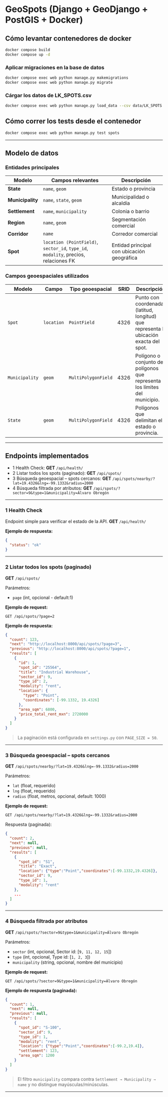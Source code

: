 # GeoSpots (Django + GeoDjango + PostGIS + Docker)



## Cómo levantar contenedores de docker
```bash
docker compose build
docker compose up -d
```

### Aplicar migraciones en la base de datos
```bash
docker compose exec web python manage.py makemigrations
docker compose exec web python manage.py migrate
```

### Cárgar los datos de LK_SPOTS.csv
```bash
docker compose exec web python manage.py load_data --csv data/LK_SPOTS.csv
```


## Cómo correr los tests desde el contenedor
```bash
docker compose exec web python manage.py test spots
```

---

## Modelo de datos

### Entidades principales

| Modelo | Campos relevantes | Descripción |
|---------|------------------|--------------|
| **State** | `name`, `geom` | Estado o provincia |
| **Municipality** | `name`, `state`, `geom` | Municipalidad o alcaldía |
| **Settlement** | `name`, `municipality` | Colonia o barrio |
| **Region** | `name`, `geom` | Segmentación comercial |
| **Corridor** | `name` | Corredor comercial |
| **Spot** | `location (PointField)`, `sector_id`, `type_id`, `modality`, precios, relaciones FK | Entidad principal con ubicación geográfica |


### Campos geoespaciales utilizados

| Modelo | Campo | Tipo geoespacial | SRID | Descripción |
|---------|--------|------------------|------|--------------|
| `Spot` | `location` | `PointField` | 4326 | Punto con coordenadas (latitud, longitud) que representa la ubicación exacta del spot. |
| `Municipality` | `geom` | `MultiPolygonField` | 4326 | Polígono o conjunto de polígonos que representa los límites del municipio. |
| `State` | `geom` | `MultiPolygonField` | 4326 | Polígonos que delimitan el estado o provincia. |


---

## Endpoints implementados
- 1 Health Check: **GET** `/api/health/`
- 2 Listar todos los spots (paginado): **GET** `/api/spots/`
- 3 Búsqueda geoespacial – spots cercanos: **GET** `/api/spots/nearby/?lat=19.4326&lng=-99.1332&radius=2000`
- 4 Búsqueda filtrada por atributos: **GET** `/api/spots/?sector=9&type=1&municipality=Álvaro Obregón`

---

### 1 Health Check

Endpoint simple para verificar el estado de la API.
**GET** `/api/health/`

**Ejemplo de respuesta:**
```json
{
  "status": "ok"
}
```

---

### 2 Listar todos los spots (paginado)
**GET** `/api/spots/`

Parámetros:
- `page` (int, opcional - default:1)

**Ejemplo de request:**
```
GET /api/spots/?page=2
```

**Ejemplo de respuesta:**
```json
{
  "count": 123,
  "next": "http://localhost:8000/api/spots/?page=3",
  "previous": "http://localhost:8000/api/spots/?page=1",
  "results": [
    {
      "id": 1,
      "spot_id": "25564",
      "title": "Industrial Warehouse",
      "sector_id": 9,
      "type_id": 2,
      "modality": "rent",
      "location": {
        "type": "Point",
        "coordinates": [-99.1332, 19.4326]
      },
      "area_sqm": 6800,
      "price_total_rent_mxn": 2720000
    }
  ]
}
```

> La paginación está configurada en `settings.py` con `PAGE_SIZE = 50`.

---

### 3 Búsqueda geoespacial – spots cercanos
**GET** `/api/spots/nearby/?lat=19.4326&lng=-99.1332&radius=2000`

Parámetros:
- `lat` (float, requerido)
- `lng` (float, requerido)
- `radius` (float, metros, opcional, default: 1000)

**Ejemplo de request:**
```
GET /api/spots/nearby/?lat=19.4326&lng=-99.1332&radius=2000
```

Respuesta (paginada):
```json
{
  "count": 2,
  "next": null,
  "previous": null,
  "results": [
    {
      "spot_id": "S1",
      "title": "Exact",
      "location": {"type":"Point","coordinates":[-99.1332,19.4326]},
      "sector_id": 9,
      "type_id": 1,
      "modality": "rent"
    },
    ...
  ]
}
```

---

### 4 Búsqueda filtrada por atributos

**GET** `/api/spots/?sector=9&type=1&municipality=Álvaro Obregón`


Parámetros:

- `sector` (int, opcional, Sector id: [`9, 11, 12, 15`])
- `type` (int, opcional, Type id: [`1, 2, 3`])
- `municipality` (string, opcional, nombre del municipio)

**Ejemplo de request:**

```
GET /api/spots/?sector=9&type=1&municipality=Álvaro Obregón
```

**Ejemplo de respuesta (paginada):**

```json
{
  "count": 1,
  "next": null,
  "previous": null,
  "results": [
    {
      "spot_id": "S-100",
      "sector_id": 9,
      "type_id": 1,
      "modality": "rent",
      "location": {"type":"Point","coordinates":[-99.2,19.4]},
      "settlement": 123,
      "area_sqm": 1200
    }
  ]
}
```

> El filtro `municipality` compara contra `Settlement → Municipality → name` y no distingue mayúsculas/minúsculas.

---